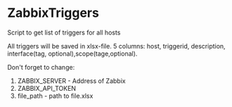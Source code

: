 # ZabbixTriggers
Script to get list of triggers for all hosts

All triggers will be saved in xlsx-file.
5 columns: host, triggerid, description, interface(tag, optional),scope(tage,optional).

Don't forget to change:
1) ZABBIX_SERVER - Address of Zabbix
2) ZABBIX_API_TOKEN
3) file_path - path to file.xlsx
